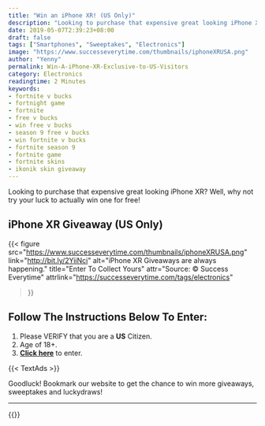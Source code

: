 ```yaml
---
title: "Win an iPhone XR! (US Only)"
description: "Looking to purchase that expensive great looking iPhone XR? Well, why not try your luck to actually win one for free!"
date: 2019-05-07T2:39:23+08:00
draft: false
tags: ["Smartphones", "Sweeptakes", "Electronics"]
image: "https://www.successeverytime.com/thumbnails/iphoneXRUSA.png"
author: "Yenny"
permalink: Win-A-iPhone-XR-Exclusive-to-US-Visitors
category: Electronics
readingtime: 2 Minutes
keywords:
- fortnite v bucks
- fortnight game
- fortnite
- free v bucks
- win free v bucks
- season 9 free v bucks
- win fortnite v bucks
- fortnite season 9
- fortnite game
- fortnite skins
- ikonik skin giveaway
---
```


Looking to purchase that expensive great looking iPhone XR? Well, why not try your luck to actually win one for free!

<!--more-->

## iPhone XR Giveaway (US Only)

{{< figure
    src="https://www.successeverytime.com/thumbnails/iphoneXRUSA.png"
    link="http://bit.ly/2YiiNci"
    alt="iPhone XR Giveaways are always happening."
    title="Enter To Collect Yours"
    attr="Source: © Success Everytime"
    attrlink="https://successeverytime.com/tags/electronics"
>}}


## Follow The Instructions Below To Enter:

 1. Please VERIFY that you are a <b>US</b> Citizen.
 2. Age of 18+.
 3. <b><a href="http://bit.ly/2YiiNci">Click here</a></b> to enter.  

 {{< TextAds >}}

 Goodluck! Bookmark our website to get the chance to win more giveaways, sweeptakes and luckydraws!

 <hr>

{{<footer-text >}}
